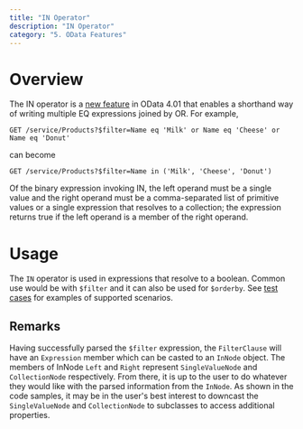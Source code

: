 ```yaml
---
title: "IN Operator"
description: "IN Operator"
category: "5. OData Features"
---
```


# Overview

The IN operator is a [new feature](http://docs.oasis-open.org/odata/new-in-odata/v4.01/cn01/new-in-odata-v4.01-cn01.html#_Toc485385090 "new feature") in OData 4.01 that enables a shorthand way of writing multiple EQ expressions joined by OR. For example,

`GET /service/Products?$filter=Name eq 'Milk' or Name eq 'Cheese' or Name eq 'Donut'`

can become

`GET /service/Products?$filter=Name in ('Milk', 'Cheese', 'Donut')`

Of the binary expression invoking IN, the left operand must be a single value and the right operand must be a comma-separated list of primitive values or a single expression that resolves to a collection; the expression returns true if the left operand is a member of the right operand.

# Usage

The `IN` operator is used in expressions that resolve to a boolean. Common use would be with `$filter` and it can also be used for `$orderby`. See [test cases](https://github.com/OData/odata.net/blob/ed68ebd17a78a9d63ef0ff6d4d7e680d778d5728/test/FunctionalTests/Microsoft.OData.Core.Tests/ScenarioTests/UriParser/FilterAndOrderByFunctionalTests.cs#L1668) for examples of supported scenarios.

## Remarks

Having successfully parsed the `$filter` expression, the `FilterClause` will have an `Expression` member which can be casted to an `InNode` object. The members of InNode `Left` and `Right` represent `SingleValueNode` and `CollectionNode` respectively. From there, it is up to the user to do whatever they would like with the parsed information from the `InNode`. As shown in the code samples, it may be in the user's best interest to downcast the `SingleValueNode` and `CollectionNode` to subclasses to access additional properties.